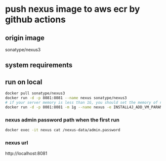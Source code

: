 # push nexus image to aws ecr by github actions

## origin image
sonatype/nexus3

## system requirements

## run on local
```bash
docker pull sonatype/nexus3
docker run -d -p 8081:8081 --name nexus sonatype/nexus3
# if your server memory is less than 1G, you should set the memory of nexus to 512m
docker run -d -p 8081:8081 -m 1g --name nexus -e INSTALL4J_ADD_VM_PARAMS="-Xms512m -Xmx512m -XX:MaxDirectMemorySize=512m" sonatype/nexus3
```

### nexus admin password path when the first run
```bash
docker exec -it nexus cat /nexus-data/admin.password
```

### nexus url
http://localhost:8081

